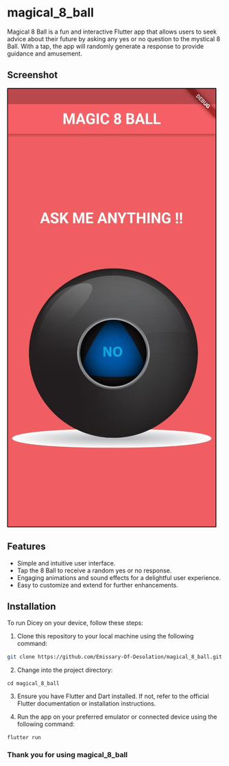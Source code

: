 # magical_8_ball

Magical 8 Ball is a fun and interactive Flutter app that allows users to seek advice about their future by asking any yes or no question to the mystical 8 Ball. With a tap, the app will randomly generate a response to provide guidance and amusement.

## Screenshot

  ![magical_8_ball App Screenshot](/assets/magic.png)

## Features

- Simple and intuitive user interface.
- Tap the 8 Ball to receive a random yes or no response.
- Engaging animations and sound effects for a delightful user experience.
- Easy to customize and extend for further enhancements.
  
## Installation

  To run Dicey on your device, follow these steps:

  1. Clone this repository to your local machine using the following command:

   ```bash
   git clone https://github.com/Emissary-Of-Desolation/magical_8_ball.git
   ```

  2. Change into the project directory:
  
    cd magical_8_ball

   3. Ensure you have Flutter and Dart installed. If not, refer to the official Flutter
       documentation or installation instructions.
  
   4. Run the app on your preferred emulator or connected device using the following command:

    flutter run
  
### Thank you for using magical_8_ball
